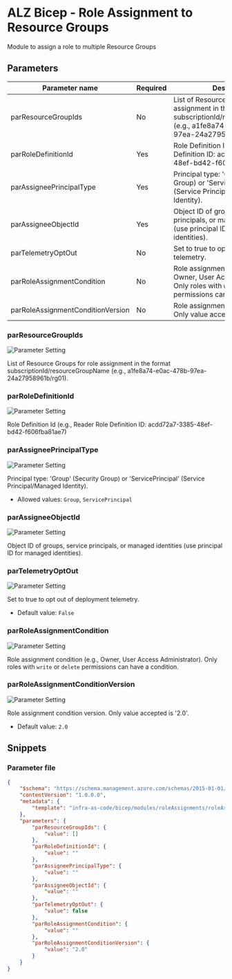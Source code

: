 # ALZ Bicep - Role Assignment to Resource Groups

Module to assign a role to multiple Resource Groups

## Parameters

Parameter name | Required | Description
-------------- | -------- | -----------
parResourceGroupIds | No       | List of Resource Groups for role assignment in the format subscriptionId/resourceGroupName (e.g., a1fe8a74-e0ac-478b-97ea-24a27958961b/rg01).
parRoleDefinitionId | Yes      | Role Definition Id (e.g., Reader Role Definition ID: acdd72a7-3385-48ef-bd42-f606fba81ae7)
parAssigneePrincipalType | Yes      | Principal type: 'Group' (Security Group) or 'ServicePrincipal' (Service Principal/Managed Identity).
parAssigneeObjectId | Yes      | Object ID of groups, service principals, or managed identities (use principal ID for managed identities).
parTelemetryOptOut | No       | Set to true to opt out of deployment telemetry.
parRoleAssignmentCondition | No       | Role assignment condition (e.g., Owner, User Access Administrator). Only roles with `write` or `delete` permissions can have a condition.
parRoleAssignmentConditionVersion | No       | Role assignment condition version. Only value accepted is '2.0'.

### parResourceGroupIds

![Parameter Setting](https://img.shields.io/badge/parameter-optional-green?style=flat-square)

List of Resource Groups for role assignment in the format subscriptionId/resourceGroupName (e.g., a1fe8a74-e0ac-478b-97ea-24a27958961b/rg01).

### parRoleDefinitionId

![Parameter Setting](https://img.shields.io/badge/parameter-required-orange?style=flat-square)

Role Definition Id (e.g., Reader Role Definition ID: acdd72a7-3385-48ef-bd42-f606fba81ae7)

### parAssigneePrincipalType

![Parameter Setting](https://img.shields.io/badge/parameter-required-orange?style=flat-square)

Principal type: 'Group' (Security Group) or 'ServicePrincipal' (Service Principal/Managed Identity).

- Allowed values: `Group`, `ServicePrincipal`

### parAssigneeObjectId

![Parameter Setting](https://img.shields.io/badge/parameter-required-orange?style=flat-square)

Object ID of groups, service principals, or managed identities (use principal ID for managed identities).

### parTelemetryOptOut

![Parameter Setting](https://img.shields.io/badge/parameter-optional-green?style=flat-square)

Set to true to opt out of deployment telemetry.

- Default value: `False`

### parRoleAssignmentCondition

![Parameter Setting](https://img.shields.io/badge/parameter-optional-green?style=flat-square)

Role assignment condition (e.g., Owner, User Access Administrator). Only roles with `write` or `delete` permissions can have a condition.

### parRoleAssignmentConditionVersion

![Parameter Setting](https://img.shields.io/badge/parameter-optional-green?style=flat-square)

Role assignment condition version. Only value accepted is '2.0'.

- Default value: `2.0`

## Snippets

### Parameter file

```json
{
    "$schema": "https://schema.management.azure.com/schemas/2015-01-01/deploymentParameters.json#",
    "contentVersion": "1.0.0.0",
    "metadata": {
        "template": "infra-as-code/bicep/modules/roleAssignments/roleAssignmentResourceGroupMany.json"
    },
    "parameters": {
        "parResourceGroupIds": {
            "value": []
        },
        "parRoleDefinitionId": {
            "value": ""
        },
        "parAssigneePrincipalType": {
            "value": ""
        },
        "parAssigneeObjectId": {
            "value": ""
        },
        "parTelemetryOptOut": {
            "value": false
        },
        "parRoleAssignmentCondition": {
            "value": ""
        },
        "parRoleAssignmentConditionVersion": {
            "value": "2.0"
        }
    }
}
```
